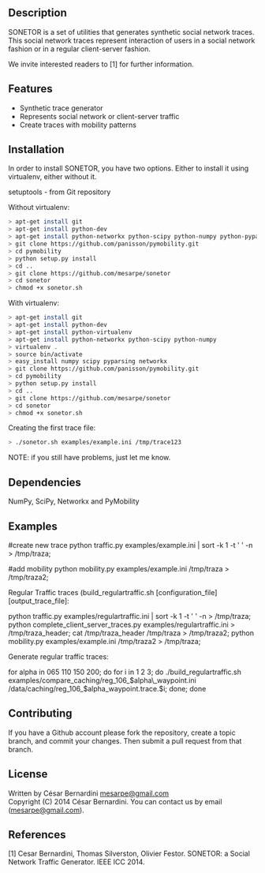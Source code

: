 Description
-----------
SONETOR is a set of utilities that generates synthetic social network traces.
This social network traces represent interaction of users in a social network fashion or in a regular client-server fashion.

We invite interested readers to [1] for further information.

Features
--------
 * Synthetic trace generator
 * Represents social network or client-server traffic
 * Create traces with mobility patterns

Installation
------------

In order to install SONETOR, you have two options.
Either to install it using virtualenv, either without it.

setuptools - from Git repository

Without virtualenv:
```bash
> apt-get install git
> apt-get install python-dev
> apt-get install python-networkx python-scipy python-numpy python-pyparsing
> git clone https://github.com/panisson/pymobility.git
> cd pymobility
> python setup.py install
> cd ..
> git clone https://github.com/mesarpe/sonetor
> cd sonetor
> chmod +x sonetor.sh
```


With virtualenv:
```bash
> apt-get install git
> apt-get install python-dev
> apt-get install python-virtualenv
> apt-get install python-networkx python-scipy python-numpy
> virtualenv .
> source bin/activate
> easy_install numpy scipy pyparsing networkx
> git clone https://github.com/panisson/pymobility.git
> cd pymobility
> python setup.py install
> cd ..
> git clone https://github.com/mesarpe/sonetor
> cd sonetor
> chmod +x sonetor.sh
```

Creating the first trace file:

```bash
> ./sonetor.sh examples/example.ini /tmp/trace123
```

NOTE: if you still have problems, just let me know.

Dependencies
------------
NumPy, SciPy, Networkx and PyMobility

Examples
--------
#create new trace
python traffic.py examples/example.ini | sort -k 1 -t ' ' -n > /tmp/traza;

#add mobility
python mobility.py examples/example.ini /tmp/traza > /tmp/traza2;


Regular Traffic traces (build_regulartraffic.sh [configuration_file] [output_trace_file]:

python traffic.py examples/regulartraffic.ini | sort -k 1 -t ' ' -n > /tmp/traza;
python complete_client_server_traces.py examples/regulartraffic.ini > /tmp/traza_header;
cat /tmp/traza_header /tmp/traza > /tmp/traza2;
python mobility.py examples/example.ini /tmp/traza2 > /tmp/traza;

Generate regular traffic traces:

for alpha in 065 110 150 200; do for i in 1 2 3; do ./build_regulartraffic.sh examples/compare_caching/reg_106_$alpha\_waypoint.ini /data/caching/reg_106_$alpha\_waypoint.trace.$i; done; done

Contributing
------------
If you have a Github account please fork the repository,
create a topic branch, and commit your changes.
Then submit a pull request from that branch.

License
-------
Written by César Bernardini <mesarpe@gmail.com>  
Copyright (C) 2014 César Bernardini.
You can contact us by email (mesarpe@gmail.com).  



References
----------
[1] Cesar Bernardini, Thomas Silverston, Olivier Festor. SONETOR: a Social Network Traffic Generator. IEEE ICC 2014.
